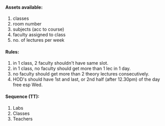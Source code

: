 #### Assets available:
1. classes    
2. room number  
3. subjects (acc to course)  
4. faculty assigned to class  
5. no. of lectures per week

#### Rules:
1. in 1 class, 2 faculty shouldn't have same slot.  
2. in 1 class, no faculty should get more than 1 lec in 1 day.  
3. no faculty should get more than 2 theory lectures consecutively.  
4. HOD's should have 1st and last, or 2nd half (after 12.30pm) of the day free esp Wed.  

#### Sequence (TT):
1. Labs
2. Classes
3. Teachers